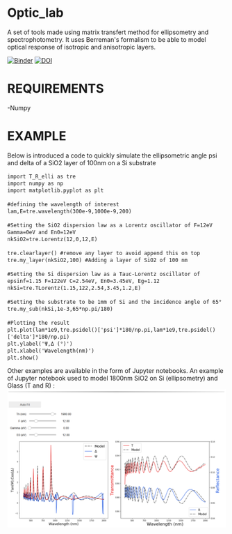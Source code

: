 # Optic_lab
A set of tools made using matrix transfert method for ellipsometry and spectrophotometry. It uses Berreman's formalism to be able to model optical response of isotropic and anisotropic layers.


[![Binder](https://mybinder.org/badge_logo.svg)](https://mybinder.org/v2/gh/Quikim/Optic_lab/master)
[![DOI](https://www.zenodo.org/badge/DOI/10.5281/zenodo.3576393.svg)](https://doi.org/10.5281/zenodo.3576393)

# REQUIREMENTS
-Numpy

# EXAMPLE
Below is introduced a code to quickly simulate the ellipsometric angle psi and delta of a SiO2 layer of 100nm on a Si substrate 
```
import T_R_elli as tre
import numpy as np
import matplotlib.pyplot as plt

#defining the wavelength of interest
lam,E=tre.wavelength(300e-9,1000e-9,200)

#Setting the SiO2 dispersion law as a Lorentz oscillator of F=12eV Gamma=0eV and En0=12eV
nkSiO2=tre.Lorentz(12,0,12,E)

tre.clearlayer() #remove any layer to avoid append this on top 
tre.my_layer(nkSiO2,100) #Adding a layer of SiO2 of 100 nm 

#Setting the Si dispersion law as a Tauc-Lorentz oscillator of epsinf=1.15 F=122eV C=2.54eV, En0=3.45eV, Eg=1.12
nkSi=tre.TLorentz(1.15,122,2.54,3.45,1.2,E)

#Setting the substrate to be 1mm of Si and the incidence angle of 65°
tre.my_sub(nkSi,1e-3,65*np.pi/180)

#Plotting the result
plt.plot(lam*1e9,tre.psidel()['psi']*180/np.pi,lam*1e9,tre.psidel()['delta']*180/np.pi)
plt.ylabel('Ψ,Δ (°)')
plt.xlabel('Wavelength(nm)')
plt.show()
```


Other examples are available in the form of Jupyter notebooks. An example of Jupyter notebook used to model 1800nm SiO2 on Si (ellipsometry) and Glass (T and R) :
![Alt text](https://raw.githubusercontent.com/Quikim/Optic_lab/master/snapshot.png)
